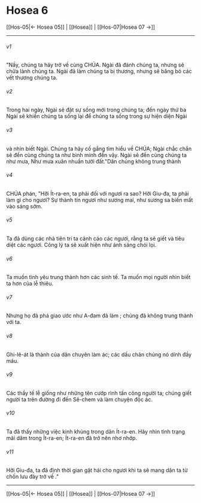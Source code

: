 # Hosea 6

[[Hos-05|← Hosea 05]] | [[Hosea]] | [[Hos-07|Hosea 07 →]]
***



###### v1 
"Nầy, chúng ta hãy trở về cùng CHÚA. Ngài đã đánh chúng ta, nhưng sẽ chữa lành chúng ta. Ngài đã làm chúng ta bị thương, nhưng sẽ băng bó các vết thương chúng ta. 

###### v2 
Trong hai ngày, Ngài sẽ đặt sự sống mới trong chúng ta; đến ngày thứ ba Ngài sẽ khiến chúng ta sống lại để chúng ta sống trong sự hiện diện Ngài 

###### v3 
và nhìn biết Ngài. Chúng ta hãy cố gắng tìm hiểu về CHÚA; Ngài chắc chắn sẽ đến cùng chúng ta như bình minh đến vậy. Ngài sẽ đến cùng chúng ta như mưa, Như mưa xuân nhuần tưới đất."Dân chúng không trung thành 

###### v4 
CHÚA phán, "Hỡi Ít-ra-en, ta phải đối với ngươi ra sao? Hỡi Giu-đa, ta phải làm gì cho ngươi? Sự thành tín ngươi như sương mai, như sương sa biến mất vào sáng sớm. 

###### v5 
Ta đã dùng các nhà tiên tri ta cảnh cáo các ngươi, rằng ta sẽ giết và tiêu diệt các ngươi. Công lý ta sẽ xuất hiện như ánh sáng chói lọi. 

###### v6 
Ta muốn tình yêu trung thành hơn các sinh tế. Ta muốn mọi người nhìn biết ta hơn của lễ thiêu. 

###### v7 
Nhưng họ đã phá giao ước như A-đam đã làm ; chúng đã không trung thành với ta. 

###### v8 
Ghi-lê-át là thành của dân chuyên làm ác; các dấu chân chúng nó dính đầy máu. 

###### v9 
Các thầy tế lễ giống như những tên cướp rình tấn công người ta; chúng giết người ta trên đường đi đến Sê-chem và làm chuyện độc ác. 

###### v10 
Ta đã thấy những việc kinh khủng trong dân Ít-ra-en. Hãy nhìn tình trạng mãi dâm trong Ít-ra-en; Ít-ra-en đã trở nên nhơ nhớp. 

###### v11 
Hỡi Giu-đa, ta đã định thời gian gặt hái cho ngươi khi ta sẽ mang dân ta từ chốn lưu đày trở về ."

***
[[Hos-05|← Hosea 05]] | [[Hosea]] | [[Hos-07|Hosea 07 →]]
